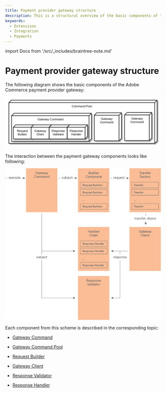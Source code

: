 ```yaml
---
title: Payment provider gateway structure
description: This is a structural overview of the basic components of the Adobe Commerce payment provider gateway.
keywords:
  - Extensions
  - Integration
  - Payments
---
```


import Docs from '/src/_includes/braintree-note.md'

<Docs />

# Payment provider gateway structure

The following diagram shows the basic components of the Adobe Commerce payment provider gateway:

![Payment Gateway Structure](../../../_images/pg_structure.png)

The interaction between the payment gateway components looks like following:

![Payment Gateway Structure](../../../_images/pg_internal_flow.png)

Each component from this scheme is described in the corresponding topic:

-  [Gateway Command](gateway-command.md)

-  [Gateway Command Pool](command-pool.md)

-  [Request Builder](request-builder.md)

-  [Gateway Client](gateway-client.md)

-  [Response Validator](response-validator.md)

-  [Response Handler](response-handler.md)
